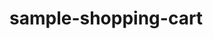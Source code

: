 # sample-shopping-cart
<!DOCTYPE html>
<html lang="en">
<head>
<link rel="stylesheet" href=style.css>
<link rel="stylesheet" href="https://stackpath.bootstrapcdn.com/bootstrap/4.5.0/css/bootstrap.min.css">
<link tel="stylesheet" href="https://stackpath.bootstrapcdn.com/font-awesome/4.7.0/css/font-awesome.min.css">
<script src="https://code.jquery.com/jquery-3.5.1.slim.min.js"></script>
<script src="https://stackpath.bootstrapcdn.com/bootstrap/4.5.0/js/bootstrap.min.js></script>

<title>Online grocery</title>
<meta charset="UTF-8">
<meta name="viewport" content="width=device-width, initial-scale=1">
<style>
body {
  font-family: Arial, Helvetica, sans-serif;
}
</style>
</head>
<body>

<h1>Store</h1>
<p>A website created by me.</p>

<div class="top navbar">
<div class="search box">
<input typetype="text"class="form-control">
<span class="input-group-text"><i class="fa fa-search" aria-hidden="true"></i></span>
</div>
</div>

<div class="navbar">
<a href="howto_google_maps.asp">Google Maps</a><br>
<a href="howto_css_animate_buttons.asp">Animated Buttons</a><br>
<a href="howto_css_modals.asp">Modal Boxes</a><br>
<a href="howto_js_animate.asp">Animations</a><br>
<a href="howto_css_dropdown.asp">Hover Dropdowns</a><br>
<a href="howto_js_dropdown.asp">Click Dropdowns</a><br>
<a href="howto_css_table_responsive.asp">Responsive Tables</a><br>
</div>
<div class="menu">
<ul>
<li><a href="#"><i class="fa fa-shopping-basket" aria-hidden="true"></i>cart</a></li>
<li><a href="#">Sign up</a></li>
<li><a href="#">Log in</a></li>
</ul>
</div>
<div class="cart">
  <img src="jeans3.jpg" alt="Denim Jeans" style="width:100%">
  <h1>Tailored Jeans</h1>
  <p class="price">$19.99</p>
  <p>Some text about the jeans..</p>
  <p><button>Add to Cart</button></p>
</div>
<section class="header">
<div class="side menu">
<ul>
<li>Shampoo<i class="fa fa-angle-right" aria-hidden="true"></i>
<ul>
<li>Arnica shampoo</li>
<li>Dove shampoo</li>
<li>Sunsilk shampoo</li>
</ul>
</li>
<li>Dry fruit<i class="fa fa-angle-right" aria-hidden="true"></i> 
<ul>
<li>Cashewnuts</li>
<li>Almonds</li>
<li>Peanuts</li>
</ul>
</li>
<li>Baby products<i class="fa fa-angle-right" aria-hidden="true"></i>
<ul>
<li>Baby oil</li>
<li>Baby shop</li>
<li>Baby shampoo</li>
</ul>
</li>
<li>Food items<i class="fa fa-angle-right" aria-hidden="true"></i>
<ul>
<li>Sugar</li>
<li>Flour</li>
<li>Salt</li>
</ul>
</li>
</body>
</html>









